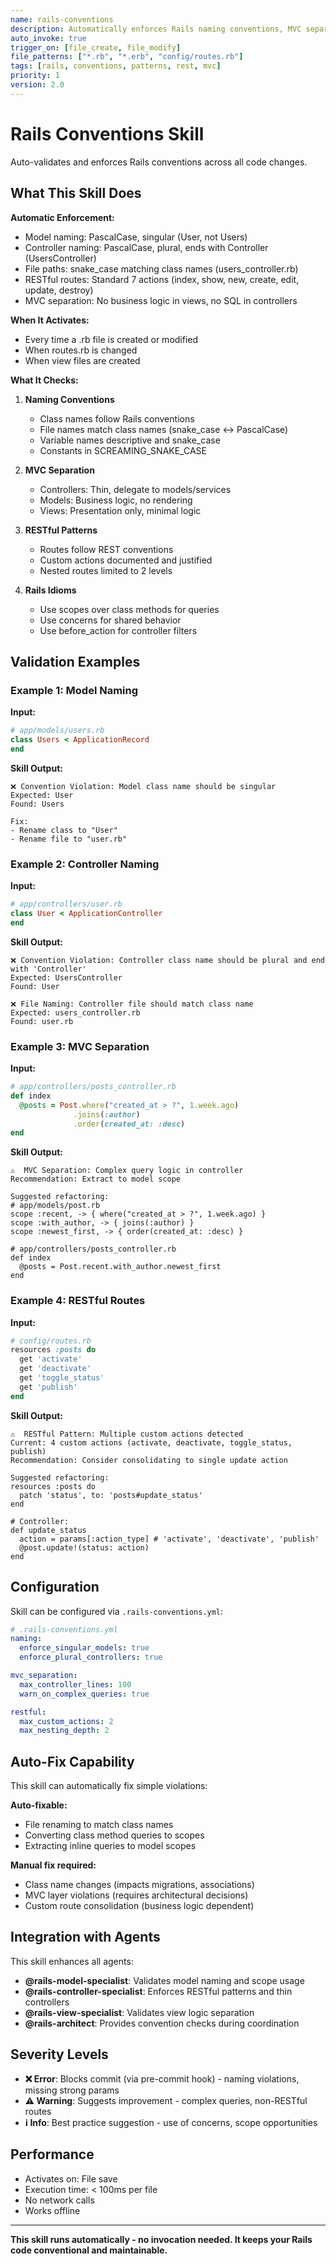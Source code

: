 ```yaml
---
name: rails-conventions
description: Automatically enforces Rails naming conventions, MVC separation, and RESTful patterns
auto_invoke: true
trigger_on: [file_create, file_modify]
file_patterns: ["*.rb", "*.erb", "config/routes.rb"]
tags: [rails, conventions, patterns, rest, mvc]
priority: 1
version: 2.0
---
```


# Rails Conventions Skill

Auto-validates and enforces Rails conventions across all code changes.

## What This Skill Does

**Automatic Enforcement:**
- Model naming: PascalCase, singular (User, not Users)
- Controller naming: PascalCase, plural, ends with Controller (UsersController)
- File paths: snake_case matching class names (users_controller.rb)
- RESTful routes: Standard 7 actions (index, show, new, create, edit, update, destroy)
- MVC separation: No business logic in views, no SQL in controllers

**When It Activates:**
- Every time a .rb file is created or modified
- When routes.rb is changed
- When view files are created

**What It Checks:**

1. **Naming Conventions**
   - Class names follow Rails conventions
   - File names match class names (snake_case ↔ PascalCase)
   - Variable names descriptive and snake_case
   - Constants in SCREAMING_SNAKE_CASE

2. **MVC Separation**
   - Controllers: Thin, delegate to models/services
   - Models: Business logic, no rendering
   - Views: Presentation only, minimal logic

3. **RESTful Patterns**
   - Routes follow REST conventions
   - Custom actions documented and justified
   - Nested routes limited to 2 levels

4. **Rails Idioms**
   - Use scopes over class methods for queries
   - Use concerns for shared behavior
   - Use before_action for controller filters

## Validation Examples

### Example 1: Model Naming

**Input:**
```ruby
# app/models/users.rb
class Users < ApplicationRecord
end
```

**Skill Output:**
```
❌ Convention Violation: Model class name should be singular
Expected: User
Found: Users

Fix:
- Rename class to "User"
- Rename file to "user.rb"
```

### Example 2: Controller Naming

**Input:**
```ruby
# app/controllers/user.rb
class User < ApplicationController
end
```

**Skill Output:**
```
❌ Convention Violation: Controller class name should be plural and end with 'Controller'
Expected: UsersController
Found: User

❌ File Naming: Controller file should match class name
Expected: users_controller.rb
Found: user.rb
```

### Example 3: MVC Separation

**Input:**
```ruby
# app/controllers/posts_controller.rb
def index
  @posts = Post.where("created_at > ?", 1.week.ago)
              .joins(:author)
              .order(created_at: :desc)
end
```

**Skill Output:**
```
⚠️  MVC Separation: Complex query logic in controller
Recommendation: Extract to model scope

Suggested refactoring:
# app/models/post.rb
scope :recent, -> { where("created_at > ?", 1.week.ago) }
scope :with_author, -> { joins(:author) }
scope :newest_first, -> { order(created_at: :desc) }

# app/controllers/posts_controller.rb
def index
  @posts = Post.recent.with_author.newest_first
end
```

### Example 4: RESTful Routes

**Input:**
```ruby
# config/routes.rb
resources :posts do
  get 'activate'
  get 'deactivate'
  get 'toggle_status'
  get 'publish'
end
```

**Skill Output:**
```
⚠️  RESTful Pattern: Multiple custom actions detected
Current: 4 custom actions (activate, deactivate, toggle_status, publish)
Recommendation: Consider consolidating to single update action

Suggested refactoring:
resources :posts do
  patch 'status', to: 'posts#update_status'
end

# Controller:
def update_status
  action = params[:action_type] # 'activate', 'deactivate', 'publish'
  @post.update!(status: action)
end
```

## Configuration

Skill can be configured via `.rails-conventions.yml`:

```yaml
# .rails-conventions.yml
naming:
  enforce_singular_models: true
  enforce_plural_controllers: true

mvc_separation:
  max_controller_lines: 100
  warn_on_complex_queries: true

restful:
  max_custom_actions: 2
  max_nesting_depth: 2
```

## Auto-Fix Capability

This skill can automatically fix simple violations:

**Auto-fixable:**
- File renaming to match class names
- Converting class method queries to scopes
- Extracting inline queries to model scopes

**Manual fix required:**
- Class name changes (impacts migrations, associations)
- MVC layer violations (requires architectural decisions)
- Custom route consolidation (business logic dependent)

## Integration with Agents

This skill enhances all agents:

- **@rails-model-specialist**: Validates model naming and scope usage
- **@rails-controller-specialist**: Enforces RESTful patterns and thin controllers
- **@rails-view-specialist**: Validates view logic separation
- **@rails-architect**: Provides convention checks during coordination

## Severity Levels

- **❌ Error**: Blocks commit (via pre-commit hook) - naming violations, missing strong params
- **⚠️  Warning**: Suggests improvement - complex queries, non-RESTful routes
- **ℹ️  Info**: Best practice suggestion - use of concerns, scope opportunities

## Performance

- Activates on: File save
- Execution time: < 100ms per file
- No network calls
- Works offline

---

**This skill runs automatically - no invocation needed. It keeps your Rails code conventional and maintainable.**
